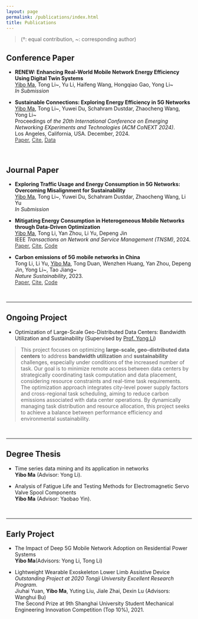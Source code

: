 ```yaml
---
layout: page
permalink: /publications/index.html
title: Publications
---
```


> (†: equal contribution, ~: corresponding author)

## Conference Paper

- **RENEW: Enhancing Real-World Mobile Network Energy Efficiency Using Digital Twin Systems**<br><u>Yibo Ma</u>, Tong Li~, Yu Li, Haifeng Wang, Hongqiao Gao, Yong Li~<br>*In Submission*

- **Sustainable Connections: Exploring Energy Efficiency in 5G Networks**<br><u>Yibo Ma</u>, Tong Li~, Yuwei Du, Schahram Dustdar, Zhaocheng Wang, Yong Li~<br>Proceedings of *the 20th International Conference on Emerging Networking EXperiments and Technologies (ACM CoNEXT 2024)*.<br>Los Angeles, California, USA. December, 2024.<br>[<span style="color:rgb(62, 60, 60);">Paper</span>](https://doi.org/10.1145/3680121.3697806), [<span style="color:rgb(62, 60, 60);">Cite</span>](https://scholar.googleusercontent.com/scholar.bib?q=info:Q345gveR0zEJ:scholar.google.com/&output=citation&scisdr=ClHX78QsEMvt0izSWwE:AFWwaeYAAAAAZ5_UQwGGv4UJbR_ZRvqpybs-ejk&scisig=AFWwaeYAAAAAZ5_UQwopArcDzMr9Y-a78hem7IA&scisf=4&ct=citation&cd=-1&hl=zh-CN), [<span style="color:rgb(62, 60, 60);">Data</span>](https://drive.google.com/drive/folders/1_vdhbsc8f2guewCKGeRaWBU9fk88FMj5)

<br>


## Journal Paper

- **Exploring Traffic Usage and Energy Consumption in 5G Networks: Overcoming Misalignment for Sustainability**<br><u>Yibo Ma</u>, Tong Li~, Yuwei Du, Schahram Dustdar, Zhaocheng Wang, Li Yu<br>*In Submission*

- **Mitigating Energy Consumption in Heterogeneous Mobile Networks through Data-Driven Optimization**<br><u>Yibo Ma</u>, Tong Li, Yan Zhou, Li Yu, Depeng Jin<br>IEEE *Transactions on Network and Service Management (TNSM)*, 2024.<br>[<span style="color:rgb(62, 60, 60);">Paper</span>](https://ieeexplore.ieee.org/abstract/document/10565848), [<span style="color:rgb(62, 60, 60);">Cite</span>](https://scholar.googleusercontent.com/scholar.bib?q=info:hYoD-_oG2pwJ:scholar.google.com/&output=citation&scisdr=ClHX78QsEMvt0izS3uA:AFWwaeYAAAAAZ5_UxuAi8QBNl-iAQrzm5z7ne7c&scisig=AFWwaeYAAAAAZ5_Uxiz-mv37aYDHXsynS3I0Dn4&scisf=4&ct=citation&cd=-1&hl=zh-CN), [<span style="color:rgb(62, 60, 60);">Code</span>](https://github.com/tsinghua-fib-lab/REDEEM)

- **Carbon emissions of 5G mobile networks in China**<br>Tong Li, Li Yu, <u>Yibo Ma</u>, Tong Duan, Wenzhen Huang, Yan Zhou, Depeng Jin, Yong Li~, Tao Jiang~<br>*Nature Sustainability*, 2023.<br>[<span style="color:rgb(62, 60, 60);">Paper</span>](https://www.nature.com/articles/s41893-023-01206-5), [<span style="color:rgb(62, 60, 60);">Cite</span>](https://scholar.googleusercontent.com/scholar.bib?q=info:IjOrgD9SOjsJ:scholar.google.com/&output=citation&scisdr=ClHX78QsEMvt0izTtnY:AFWwaeYAAAAAZ5_VrnYLJjvLNU4pSYt8uJzu7BI&scisig=AFWwaeYAAAAAZ5_VrtKsHR-fpzDAqlN6ddNVs8I&scisf=4&ct=citation&cd=-1&hl=zh-CN), [<span style="color:rgb(62, 60, 60);">Code</span>](https://github.com/Tong89/Sustainability_5G)

<br>

---

## Ongoing Project

- Optimization of Large-Scale Geo-Distributed Data Centers: Bandwidth Utilization and Sustainability (Supervised by [Prof. Yong Li](https://fi.ee.tsinghua.edu.cn/~liyong/))

> This project focuses on optimizing **large-scale, geo-distributed data centers** to address **bandwidth utilization** and **sustainability** challenges, especially under conditions of the increased number of task. Our goal is to minimize remote access between data centers by strategically coordinating task computation and data placement, considering resource constraints and real-time task requirements. The optimization approach integrates city-level power supply factors and cross-regional task scheduling, aiming to reduce carbon emissions associated with data center operations. By dynamically managing task distribution and resource allocation, this project seeks to achieve a balance between performance efficiency and environmental sustainability.

<br>

---

## Degree Thesis

- Time series data mining and its application in networks<br>**Yibo Ma** (Advisor: Yong Li).

- Analysis of Fatigue Life and Testing Methods for Electromagnetic Servo Valve Spool Components<br>**Yibo Ma** (Advisor: Yaobao Yin). 

  <br>

---

## Early Project

- The Impact of Deep 5G Mobile Network Adoption on Residential Power Systems<br>**Yibo Ma**(Advisors: Yong Li, Tong Li)

- Lightweight Wearable Exoskeleton Lower Limb Assistive Device<br>*Outstanding Project at 2020 Tongji University Excellent Research Program.*<br>Jiuhai Yuan, **Yibo Ma**, Yuting Liu, Jiale Zhai, Dexin Lu (Advisors: Wanghui Bu)<br>The Second Prize at 9th Shanghai University Student Mechanical Engineering Innovation Competition (Top 10%), 2021.

  <br>
